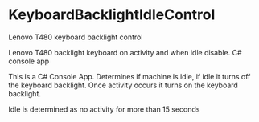 # KeyboardBacklightIdleControl
Lenovo T480 keyboard backlight control


Lenovo T480 backlight keyboard on activity and when idle disable. C# console app

This is a C# Console App. Determines if machine is idle, if idle it turns off the keyboard backlight. Once activity occurs it turns on the keyboard backlight.

Idle is determined as no activity for more than 15 seconds

